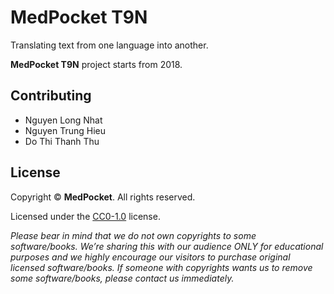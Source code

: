 # MedPocket T9N

Translating text from one language into another.

**MedPocket T9N** project starts from 2018.

## Contributing

- Nguyen Long Nhat
- Nguyen Trung Hieu
- Do Thi Thanh Thu

## License

Copyright © **MedPocket**. All rights reserved.

Licensed under the [CC0-1.0](LICENSE) license.

*Please bear in mind that we do not own copyrights to some software/books.
We’re sharing this with our audience ONLY for educational purposes and we highly
encourage our visitors to purchase original licensed software/books. If someone with
copyrights wants us to remove some software/books, please contact us immediately.*